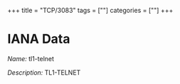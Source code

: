 +++
title = "TCP/3083"
tags = [""]
categories = [""]
+++

# IANA Data

_Name:_ tl1-telnet

_Description:_ TL1-TELNET

